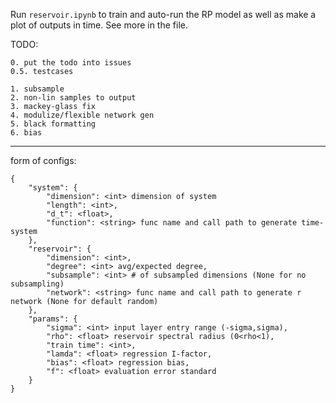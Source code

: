 Run `reservoir.ipynb` to train and auto-run the RP model as well as make a plot of outputs in time. See more in the file.

TODO:

    0. put the todo into issues
    0.5. testcases
    
    1. subsample
    2. non-lin samples to output
    3. mackey-glass fix
    4. modulize/flexible network gen
    5. black formatting
    6. bias

----

form of configs:

    {
        "system": {
            "dimension": <int> dimension of system 
            "length": <int>,
            "d_t": <float>,
            "function": <string> func name and call path to generate time-system
        },
        "reservoir": {
            "dimension": <int>,
            "degree": <int> avg/expected degree,
            "subsample": <int> # of subsampled dimensions (None for no subsampling)
            "network": <string> func name and call path to generate r network (None for default random)
        },
        "params": {
            "sigma": <int> input layer entry range (-sigma,sigma), 
            "rho": <float> reservoir spectral radius (0<rho<1),
            "train time": <int>,
            "lamda": <float> regression I-factor,
            "bias": <float> regression bias,
            "f": <float> evaluation error standard
        }
    }
